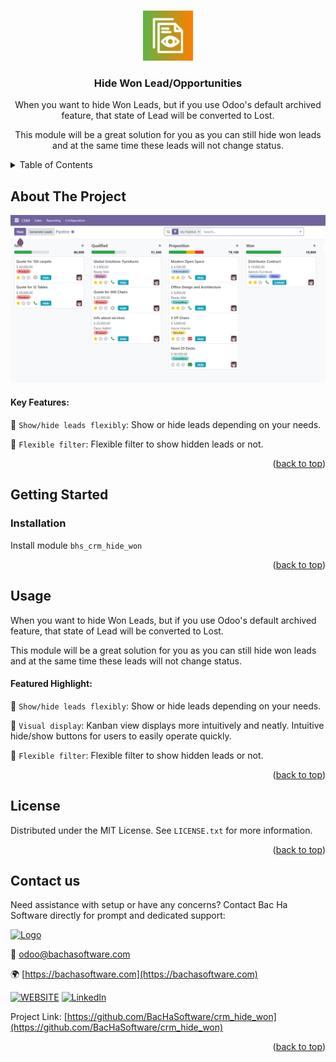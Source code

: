 
<a name="readme-top"></a>

<!-- PROJECT DETAILS -->
<br />
<div align="center">
  <a href="https://github.com/BacHaSoftware/crm_hide_won">
    <img src="/bhs_crm_hide_won/static/description/icon.png" alt="Logo" width="80" height="80">
  </a>

  <h3 align="center">Hide Won Lead/Opportunities</h3>

  <p align="center">

When you want to hide Won Leads, but if you use Odoo's default archived feature, that state of Lead will be converted to Lost.

This module will be a great solution for you as you can still hide won leads and at the same time these leads will not change status.
    <br />
  </p>
</div>



<!-- TABLE OF CONTENTS -->
<details>
  <summary>Table of Contents</summary>
  <ol>
    <li>
      <a href="#about-the-project">About The Project</a>
    </li>
    <li>
      <a href="#getting-started">Getting Started</a>
      <ul>
        <!-- <li><a href="#prerequisites">Prerequisites</a></li> -->
        <li><a href="#installation">Installation</a></li>
      </ul>
    </li>
    <li><a href="#usage">Usage</a></li>
    <li><a href="#license">License</a></li>
    <li><a href="#contact-us">Contact us</a></li>
  </ol>
</details>



<!-- ABOUT THE PROJECT -->
## About The Project

<div align="left">
  <a href="https://github.com/BacHaSoftware/crm_hide_">
    <img src="/bhs_crm_hide_won/static/description/imgs/screen/img_hide_won_filter1.png" alt="Setting">
  </a>
</div>

#### Key Features:

🌟 <code>Show/hide leads flexibly</code>: Show or hide leads depending on your needs.

🌟 <code>Flexible filter</code>: Flexible filter to show hidden leads or not.

<p align="right">(<a href="#readme-top">back to top</a>)</p>


<!-- GETTING STARTED -->
## Getting Started

<!-- PREREQUISTES
### Prerequisites

This module needs the Python library pandas, otherwise it cannot be installed and used. Install pandas through the command
  ```sh
  sudo pip3 install pandas
  ```
 -->
### Installation

Install module  <code>bhs_crm_hide_won</code>


<p align="right">(<a href="#readme-top">back to top</a>)</p>

<!-- USAGE EXAMPLES -->
## Usage

When you want to hide Won Leads, but if you use Odoo's default archived feature, that state of Lead will be converted to Lost.

This module will be a great solution for you as you can still hide won leads and at the same time these leads will not change status.
    
#### Featured Highlight:

🌟 <code>Show/hide leads flexibly</code>: Show or hide leads depending on your needs.

🌟 <code>Visual display</code>: Kanban view displays more intuitively and neatly. Intuitive hide/show buttons for users to easily operate quickly.

🌟 <code>Flexible filter</code>: Flexible filter to show hidden leads or not.

<p align="right">(<a href="#readme-top">back to top</a>)</p>



<!-- LICENSE -->
## License

Distributed under the MIT License. See `LICENSE.txt` for more information.

<p align="right">(<a href="#readme-top">back to top</a>)</p>



<!-- CONTACT US-->
## Contact us
Need assistance with setup or have any concerns? Contact Bac Ha Software directly for prompt and dedicated support:
<div align="left">
  <a href="https://github.com/BacHaSoftware">
    <img src="/bhs_crm_hide_won/static/description/imgs/logo.png" alt="Logo" height="80">
  </a>
</div>

📨 odoo@bachasoftware.com

🌍 [https://bachasoftware.com](https://bachasoftware.com)

[![WEBSITE][website-shield]][website-url] [![LinkedIn][linkedin-shield]][linkedin-url]

Project Link: [https://github.com/BacHaSoftware/crm_hide_won](https://github.com/BacHaSoftware/crm_hide_won)


<p align="right">(<a href="#readme-top">back to top</a>)</p>



<!-- MARKDOWN LINKS & IMAGES -->
<!-- https://www.markdownguide.org/basic-syntax/#reference-style-links -->
[license-url]: https://github.com/BacHaSoftware/crm_hide_won/blob/15.0/LICENSE.txt
[linkedin-shield]: https://img.shields.io/badge/-LinkedIn-black.svg?style=for-the-badge&logo=linkedin&colorB=555
[linkedin-url]: https://www.linkedin.com/company/bac-ha-software
[website-shield]: https://img.shields.io/badge/-website-black.svg?style=for-the-badge&logo=website&colorB=555
[website-url]: https://bachasoftware.com